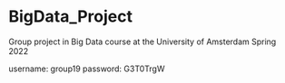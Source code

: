 # BigData_Project
Group project in Big Data course at the University of Amsterdam Spring 2022

username: group19
password: G3T0TrgW
